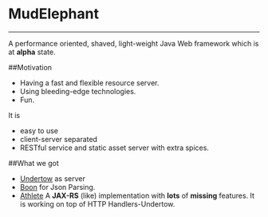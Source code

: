 # MudElephant
---
A performance oriented, shaved, light-weight Java Web framework which is at **alpha** state.

##Motivation
* Having a fast and flexible resource server.
* Using bleeding-edge technologies.
* Fun.

It is

* easy to use
* client-server separated
* RESTful service and static asset server with extra spices.

##What we got
* [Undertow](https://github.com/undertow-io/undertow) as server
* [Boon](https://github.com/boonproject/boon) for Json Parsing.
* [Athlete](./athlete/README.md) A **JAX-RS** (like) implementation with **lots** of **missing** features. It is working on top of HTTP Handlers-Undertow.


